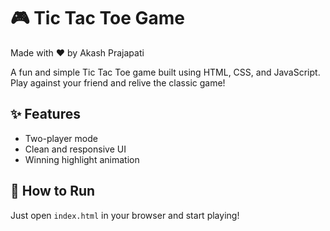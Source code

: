 # 🎮 Tic Tac Toe Game
Made with ❤️ by Akash Prajapati

A fun and simple Tic Tac Toe game built using HTML, CSS, and JavaScript. Play against your friend and relive the classic game!

## ✨ Features
- Two-player mode
- Clean and responsive UI
- Winning highlight animation

## 🚀 How to Run
Just open `index.html` in your browser and start playing!
